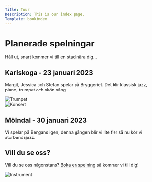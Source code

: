 ```yaml
---
Title: Tour
Description: This is our index page.
Template: bookindex
---
```


Planerade spelningar
==========================

<p class="p-intro">
Håll ut, snart kommer vi till en stad nära dig...
</p>

<div class="main-box">
    <div class="tri-border"></div>
    <div class="box-text">
        <h2>Karlskoga - 23 januari 2023</h2>
        <p>Margit, Jessica och Stefan spelar på Bryggeriet. Det blir klassisk jazz, piano, trumpet och skön sång.</p>
    </div>
    <div class="box-image">
        <!-- <img src="image/trumpet.jpg"> -->
        <img src="image/trumpet.jpg?w=400" srcset="image/trumpet.jpg?w=400, image/trumpet.jpg?w=800 2x" alt="Trumpet" class="imageclass">
    </div>
</div>


<div class="main-box2">
    <div class="tri-border-right"></div>
    <div class="box-image2">
        <!-- <img src="image/concert.jpg"> -->
        <img src="image/concert.jpg?w=400" srcset="image/concert.jpg?w=400, image/concert.jpg?w=800 2x" alt="Konsert" class="imageclass">
    </div>
    <div class="box-text2">
        <h2>Mölndal - 30 januari 2023</h2>
        <p>Vi spelar på Bengans igen, denna gången blir vi lite fler så nu kör vi storbandsjazz.</p>
    </div>
</div>

<div class="main-box">
    <div class="tri-border"></div>
    <div class="box-text">
        <h2>Vill du se oss?</h2>
        <p>Vill du se oss någonstans? <a href="%base_url%/book">Boka en spelning</a> så kommer vi till dig!</p>
    </div>
    <div class="box-image">
        <!-- <img src="image/instruments.jpg"> -->
        <img src="image/instruments.jpg?w=400" srcset="image/instruments.jpg?w=400, image/instruments.jpg?w=800 2x" alt="Instrument" class="imageclass">
    </div>
</div>
